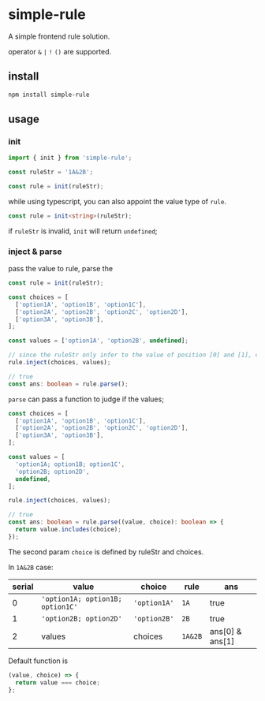 # simple-rule

A simple frontend rule solution.

operator `&` `|` `!` `()` are supported.

## install

```bash
npm install simple-rule
```

## usage

### init

```javascript
import { init } from 'simple-rule';

const ruleStr = '1A&2B';

const rule = init(ruleStr);
```

while using typescript, you can also appoint the value type of `rule`.

```typescript
const rule = init<string>(ruleStr);
```

if `ruleStr` is invalid, `init` will return `undefined`;

### inject & parse

pass the value to rule, parse the

```typescript
const rule = init(ruleStr);

const choices = [
  ['option1A', 'option1B', 'option1C'],
  ['option2A', 'option2B', 'option2C', 'option2D'],
  ['option3A', 'option3B'],
];

const values = ['option1A', 'option2B', undefined];

// since the ruleStr only infer to the value of position [0] and [1], choices[2] and values[2] can be passed but ignored.
rule.inject(choices, values);

// true
const ans: boolean = rule.parse();
```

`parse` can pass a function to judge if the values;

```typescript
const choices = [
  ['option1A', 'option1B', 'option1C'],
  ['option2A', 'option2B', 'option2C', 'option2D'],
  ['option3A', 'option3B'],
];

const values = [
  'option1A; option1B; option1C',
  'option2B; option2D',
  undefined,
];

rule.inject(choices, values);

// true
const ans: boolean = rule.parse((value, choice): boolean => {
  return value.includes(choice);
});
```

The second param `choice` is defined by ruleStr and choices.

In `1A&2B` case:

| serial | value                            | choice       | rule    | ans             |
| ------ | -------------------------------- | ------------ | ------- | --------------- |
| 0      | `'option1A; option1B; option1C'` | `'option1A'` | `1A`    | true            |
| 1      | `'option2B; option2D'`           | `'option2B'` | `2B`    | true            |
| 2      | values                           | choices      | `1A&2B` | ans[0] & ans[1] |

Default function is

```typescript
(value, choice) => {
  return value === choice;
};
```

